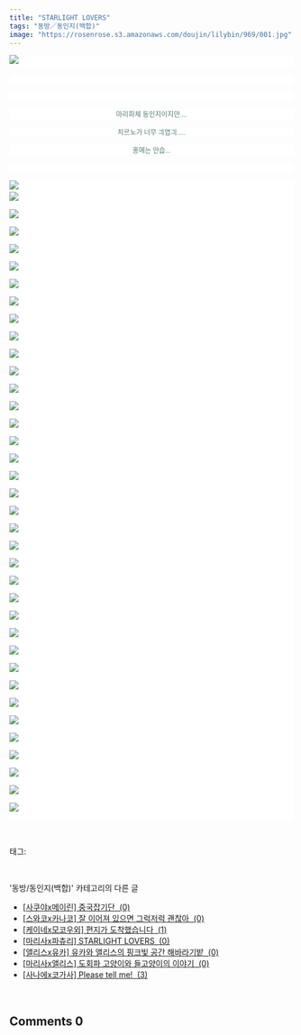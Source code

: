 ```yaml
---
title: "STARLIGHT LOVERS"
tags: "동방／동인지(백합)"
image: "https://rosenrose.s3.amazonaws.com/doujin/lilybin/969/001.jpg"
---
```

<div class="article">
<div class="area_view">
<p style="text-align: justify; background: white"><img src="{{ site.imgserver1 }}/lilybin/969/001.jpg"/><span style="color:#557a74; font-family:돋움; font-size:9pt"> 
</span></p><p style="text-align: justify; background: white"> 
 </p><p style="text-align: justify; background: white"> 
 </p><p style="text-align: center; background: white"><span style="color:#557a74; font-family:돋움; font-size:9pt">마리파체 동인지이지만....
</span></p><p style="text-align: center; background: white"><span style="color:#557a74; font-family:돋움; font-size:9pt">치르노가 너무 긔엽긔.....
</span></p><p style="text-align: center; background: white"><span style="color:#557a74; font-family:돋움; font-size:9pt">홍메는 안습...
</span></p><p style="text-align: center; background: white"> 
 </p><p style="text-align: justify; background: white"><img src="{{ site.imgserver1 }}/lilybin/969/002.jpg"/><span style="color:#557a74; font-family:돋움; font-size:9pt"><br/><img src="{{ site.imgserver1 }}/lilybin/969/003.jpg"/><br/><br/><img src="{{ site.imgserver1 }}/lilybin/969/004.jpg"/><br/><br/><img src="{{ site.imgserver1 }}/lilybin/969/005.jpg"/><br/><br/><img src="{{ site.imgserver1 }}/lilybin/969/006.jpg"/><br/><br/><img src="{{ site.imgserver1 }}/lilybin/969/007.jpg"/><br/><br/><img src="{{ site.imgserver1 }}/lilybin/969/008.jpg"/><br/><br/><img src="{{ site.imgserver1 }}/lilybin/969/009.jpg"/><br/><br/><img src="{{ site.imgserver1 }}/lilybin/969/010.jpg"/><br/><br/><img src="{{ site.imgserver1 }}/lilybin/969/011.jpg"/><br/><br/><img src="{{ site.imgserver1 }}/lilybin/969/012.jpg"/><br/><br/><img src="{{ site.imgserver1 }}/lilybin/969/013.jpg"/><br/><br/><img src="{{ site.imgserver1 }}/lilybin/969/014.jpg"/><br/><br/><img src="{{ site.imgserver1 }}/lilybin/969/015.jpg"/><br/><br/><img src="{{ site.imgserver1 }}/lilybin/969/016.jpg"/><br/><br/><img src="{{ site.imgserver1 }}/lilybin/969/017.jpg"/><br/><br/><img src="{{ site.imgserver1 }}/lilybin/969/018.jpg"/><br/><br/><img src="{{ site.imgserver1 }}/lilybin/969/019.jpg"/><br/><br/><img src="{{ site.imgserver1 }}/lilybin/969/020.jpg"/><br/><br/><img src="{{ site.imgserver1 }}/lilybin/969/021.jpg"/><br/><br/><img src="{{ site.imgserver1 }}/lilybin/969/022.jpg"/><br/><br/><img src="{{ site.imgserver1 }}/lilybin/969/023.jpg"/><br/><br/><img src="{{ site.imgserver1 }}/lilybin/969/024.jpg"/><br/><br/><img src="{{ site.imgserver1 }}/lilybin/969/025.jpg"/><br/><br/><img src="{{ site.imgserver1 }}/lilybin/969/026.jpg"/><br/><br/><img src="{{ site.imgserver1 }}/lilybin/969/027.jpg"/><br/><br/><img src="{{ site.imgserver1 }}/lilybin/969/028.jpg"/><br/><br/><img src="{{ site.imgserver1 }}/lilybin/969/029.jpg"/><br/><br/><img src="{{ site.imgserver1 }}/lilybin/969/030.jpg"/><br/><br/><img src="{{ site.imgserver1 }}/lilybin/969/031.jpg"/><br/><br/><img src="{{ site.imgserver1 }}/lilybin/969/032.jpg"/><br/><br/><img src="{{ site.imgserver1 }}/lilybin/969/033.jpg"/><br/><br/><img src="{{ site.imgserver1 }}/lilybin/969/034.jpg"/><br/><br/><img src="{{ site.imgserver1 }}/lilybin/969/035.jpg"/><br/><br/><img src="{{ site.imgserver1 }}/lilybin/969/036.jpg"/><br/><br/><img src="{{ site.imgserver1 }}/lilybin/969/037.jpg"/><br/><br/><img src="{{ site.imgserver1 }}/lilybin/969/038.jpg"/><br/><br/>
</span></p>
</div></div><br/>
<div class="tagTrail">
<p>태그: </p>
<ul>
</ul>
</div><br/>
<div class="another">
<p>'동방/동인지(백합)' 카테고리의 다른 글</p>
<ul>
<li><a href="/lilybin_972">
[사쿠야x메이린] 중국잡기단  (0)
</a></li>
<li><a href="/lilybin_971">
[스와코x카나코] 잘 이어져 있으면 그럭저럭 괜찮아  (0)
</a></li>
<li><a href="/lilybin_970">
[케이네x모코우외] 편지가 도착했습니다  (1)
</a></li>
<li><a href="/lilybin_969">
[마리사x파츄리] STARLIGHT LOVERS  (0)
</a></li>
<li><a href="/lilybin_968">
[앨리스x유카] 유카와 앨리스의 핑크빛 공간 해바라기밭  (0)
</a></li>
<li><a href="/lilybin_967">
[마리사x앨리스] 도회파 고양이와 들고양이의 이야기  (0)
</a></li>
<li><a href="/lilybin_966">
[사나에x코가사] Please tell me!  (3)
</a></li>
</ul>
</div><br/>
<div class="comment">
<h2 class="bold">Comments <span id="commentCount969">0</span></h2>
<div style="clear:both;">
<div id="entry969Comment" style="display:block">
</div>
</div>
</div><br/>
<br/>
<p id="refer"></p>
<br/>

